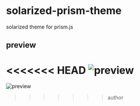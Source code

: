 solarized-prism-theme
=====================

solarized theme for prism.js

## preview

<<<<<<< HEAD
![preview](https://github.com/xiaozi/solarized-prism-theme/blob/master/snap.png?raw=true)
=======
![preview](raw/master/snap.png)
>>>>>>> author
